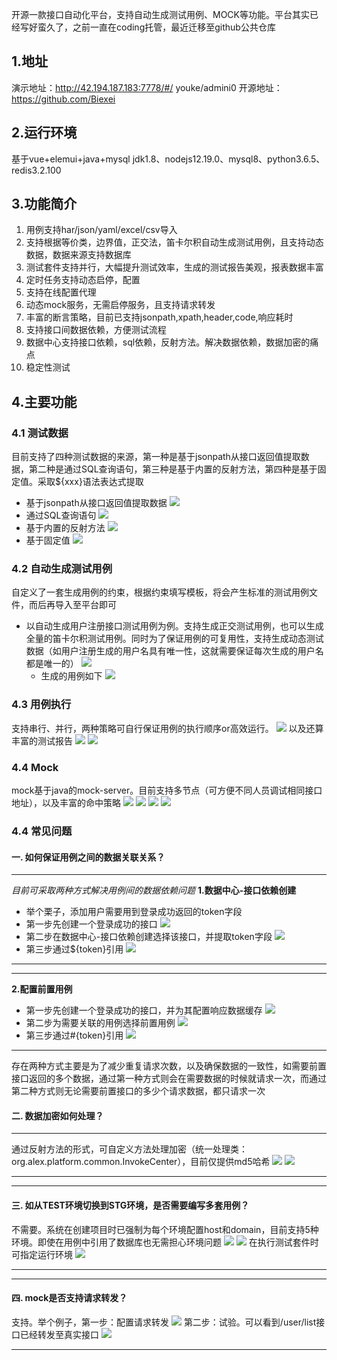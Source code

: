 开源一款接口自动化平台，支持自动生成测试用例、MOCK等功能。平台其实已经写好蛮久了，之前一直在coding托管，最近迁移至github公共仓库
## 1.地址
演示地址：http://42.194.187.183:7778/#/    youke/admini0
开源地址：https://github.com/Biexei

## 2.运行环境
基于vue+elemui+java+mysql
jdk1.8、nodejs12.19.0、mysql8、python3.6.5、redis3.2.100

## 3.功能简介
1. 用例支持har/json/yaml/excel/csv导入
2. 支持根据等价类，边界值，正交法，笛卡尔积自动生成测试用例，且支持动态数据，数据来源支持数据库
3. 测试套件支持并行，大幅提升测试效率，生成的测试报告美观，报表数据丰富
4. 定时任务支持动态启停，配置
5. 支持在线配置代理
6. 动态mock服务，无需启停服务，且支持请求转发
7. 丰富的断言策略，目前已支持jsonpath,xpath,header,code,响应耗时
8. 支持接口间数据依赖，方便测试流程
9. 数据中心支持接口依赖，sql依赖，反射方法。解决数据依赖，数据加密的痛点
10. 稳定性测试

## 4.主要功能
### 4.1 测试数据
目前支持了四种测试数据的来源，第一种是基于jsonpath从接口返回值提取数据，第二种是通过SQL查询语句，第三种是基于内置的反射方法，第四种是基于固定值。采取${xxx}语法表达式提取
* 基于jsonpath从接口返回值提取数据
![](/uploads/photo/2023/a1ec0e88-68a4-48e7-a316-f6f01fffb645.png!large)
* 通过SQL查询语句
![](/uploads/photo/2023/e034a861-4a3c-4390-aaaa-99d96b65907c.png!large)
* 基于内置的反射方法
![](/uploads/photo/2023/c640d9d2-8094-4f0b-902e-b3a97d5a998d.png!large)
* 基于固定值
![](/uploads/photo/2023/4996d59e-c9c3-4628-9d9e-e7c1a40a9d0c.png!large)

### 4.2 自动生成测试用例
自定义了一套生成用例的约束，根据约束填写模板，将会产生标准的测试用例文件，而后再导入至平台即可
* 以自动生成用户注册接口测试用例为例。支持生成正交测试用例，也可以生成全量的笛卡尔积测试用例。同时为了保证用例的可复用性，支持生成动态测试数据（如用户注册生成的用户名具有唯一性，这就需要保证每次生成的用户名都是唯一的）
![](/uploads/photo/2023/04e4c132-f6e0-40d5-8411-d00d41e8a6ba.png!large)
  * 生成的用例如下
![](/uploads/photo/2023/22c3e598-0cb4-4811-9d19-1d92a444dbd3.png!large)

### 4.3 用例执行
支持串行、并行，两种策略可自行保证用例的执行顺序or高效运行。
![](/uploads/photo/2023/0e1d9e29-376c-422f-92b3-ca0f9887b194.png!large)
以及还算丰富的测试报告
![](/uploads/photo/2023/037c0bc1-3245-4b27-b2d6-4b680149b644.png!large)
![](/uploads/photo/2023/45e604a9-da1a-4c50-b8de-0bcb1c6ffe58.png!large)

### 4.4 Mock
mock基于java的mock-server。目前支持多节点（可方便不同人员调试相同接口地址），以及丰富的命中策略
![](/uploads/photo/2023/32b73c3b-f580-4766-b685-8627bf1e6b3d.png!large)
![](/uploads/photo/2023/ae3b0f92-0f72-45f2-a8e7-334601b1bf27.png!large)
![](/uploads/photo/2023/6dc43b1e-4480-4458-a5ae-469db2eceb7e.png!large)
![](/uploads/photo/2023/cbc35491-9588-4900-860a-8a3e0a5fe7bb.png!large)

### 4.4 常见问题
#### 一. 如何保证用例之间的数据关联关系？
---

*目前可采取两种方式解决用例间的数据依赖问题*
**1.数据中心-接口依赖创建**
* 举个栗子，添加用户需要用到登录成功返回的token字段
* 第一步先创建一个登录成功的接口
![](/uploads/photo/2023/ac246fae-5229-4c43-8436-a34a40ae54d7.png!large)
* 第二步在数据中心-接口依赖创建选择该接口，并提取token字段
![](/uploads/photo/2023/81a30b9d-6efe-427b-99ba-b2413b12ea7b.png!large)
* 第三步通过${token}引用
![](/uploads/photo/2023/5b437547-9f41-49af-9999-46f682d70344.png!large)

---
---
**2.配置前置用例**
* 第一步先创建一个登录成功的接口，并为其配置响应数据缓存
![](/uploads/photo/2023/2e794ce0-fb99-49c4-afcb-22079883bf68.png!large)
* 第二步为需要关联的用例选择前置用例
![](/uploads/photo/2023/187bb0d4-9adf-4c67-afbc-a3003b7ca3e2.png!large)
* 第三步通过#{token}引用
![](/uploads/photo/2023/11a926c7-8383-472a-ae7c-a52fc1c5470f.png!large)

---
存在两种方式主要是为了减少重复请求次数，以及确保数据的一致性，如需要前置接口返回的多个数据，通过第一种方式则会在需要数据的时候就请求一次，而通过第二种方式则无论需要前置接口的多少个请求数据，都只请求一次

#### 二. 数据加密如何处理？
---

通过反射方法的形式，可自定义方法处理加密（统一处理类：org.alex.platform.common.InvokeCenter），目前仅提供md5哈希
![](/uploads/photo/2023/2367728d-a1cf-4d08-b4eb-80c43a8a12ae.png!large)
![](/uploads/photo/2023/cefd2764-b20f-481d-8c05-7fcd21814462.png!large)

---
---

#### 三. 如从TEST环境切换到STG环境，是否需要编写多套用例？
不需要。系统在创建项目时已强制为每个环境配置host和domain，目前支持5种环境。即使在用例中引用了数据库也无需担心环境问题
![](/uploads/photo/2023/afbad30f-6d03-4266-a788-f886fff90880.png!large)
![](/uploads/photo/2023/c0f5cfb3-90dd-4913-92ea-7e2e3f3f4f66.png!large)
在执行测试套件时可指定运行环境
![](/uploads/photo/2023/d02bc6e4-d917-4896-98f3-7bbe47d24b72.png!large)

---
---

#### 四. mock是否支持请求转发？
支持。举个例子，第一步：配置请求转发
![](/uploads/photo/2023/eee39bb8-d014-41e6-9a72-f1f4b26b1286.png!large)
第二步：试验。可以看到/user/list接口已经转发至真实接口
![](/uploads/photo/2023/0735c3a9-e208-471d-a17a-fbdf08174841.png!large)

---

